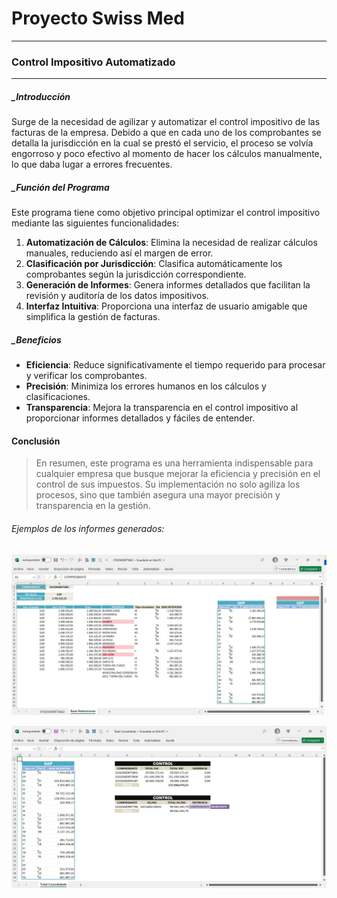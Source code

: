 # Proyecto Swiss Med

---
### Control Impositivo Automatizado
---
##### _Introducción

Surge de la necesidad de agilizar y automatizar el control impositivo de las facturas de la empresa. Debido a que en cada uno de los comprobantes se detalla la jurisdicción en la cual se prestó el servicio, el proceso se volvía engorroso y poco efectivo al momento de hacer los cálculos manualmente, lo que daba lugar a errores frecuentes.

##### _Función del Programa

Este programa tiene como objetivo principal optimizar el control impositivo mediante las siguientes funcionalidades:

1. **Automatización de Cálculos**: Elimina la necesidad de realizar cálculos manuales, reduciendo así el margen de error.
2. **Clasificación por Jurisdicción**: Clasifica automáticamente los comprobantes según la jurisdicción correspondiente.
3. **Generación de Informes**: Genera informes detallados que facilitan la revisión y auditoría de los datos impositivos.
4. **Interfaz Intuitiva**: Proporciona una interfaz de usuario amigable que simplifica la gestión de facturas.

##### _Beneficios

- **Eficiencia**: Reduce significativamente el tiempo requerido para procesar y verificar los comprobantes.
- **Precisión**: Minimiza los errores humanos en los cálculos y clasificaciones.
- **Transparencia**: Mejora la transparencia en el control impositivo al proporcionar informes detallados y fáciles de entender.

#### Conclusión

> En resumen, este programa es una herramienta indispensable para cualquier empresa que busque mejorar la eficiencia y precisión en el control de sus impuestos. Su implementación no solo agiliza los procesos, sino que también asegura una mayor precisión y transparencia en la gestión.


###### Ejemplos de los informes generados:


![ejemplo](https://github.com/cgzanfa/Control_Swiss/blob/a794e774a3005fc39927d8d81c7a8791ce95e0b3/Ejemplo.jpg)



![ejemplo2](https://github.com/cgzanfa/Control_Swiss/blob/a794e774a3005fc39927d8d81c7a8791ce95e0b3/Ejemplo2.jpg)




